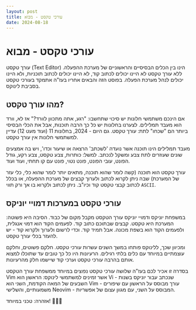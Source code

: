 ```yaml
---
layout: post
title: עורכי טקסט - מבוא
date: 2024-08-18
---
```


# עורכי טקסט - מבוא
עורך טקסט (Text Editor) הינו בין הכלים הבסיסיים והראשוניים של מערכת ההפעלה. ללא עורך טקסט לא היינו יכולים לכתוב קוד, לא היינו יכולים לכתוב תוכניות, ולא היינו יכולים לנהל מערכת הפעלה. בפוסט הזה והבאים אחריו בעז"ה אתמקד בעורכי טקסט בסביבת לינוקס. 

## מהו עורך טקסט?
אם הינכם משתמשי חלונות יש סיכוי שתחשבו: "רגע, אתה מתכוון לוורד?" אז לא, וורד הוא מעבד תמלילים. לצערנו בחלונות יש כל כך הרבה תוכנות, אבל את הכלי הבסיסי ביותר הם "שכחו" לתת: עורך טקסט. גם היום - 2024, בחלונות 11 (ועוד מעט 12) עדיין למשתמשי חלונות אין עורך טקסט.

מעבד תמלילים הינו תוכנה אשר נועדה 'לשכתב' הרצאה או שיעור וכדו', ויש בה אמצעים שונים שעוזרים לתת צבע ומשקל לנכתב. למשל: כותרות, צבע טקסט, צבע רקע, גודל הפונט, עובי הפונט, פונט נטוי, פונט עם קו תחתי, ועוד ועוד.

עורך טקסט הוא תוכנה (קשה לומר שהוא תוכנה, מתאים יותר לומר שהוא כלי, כלי עזר של המערכת) שבה ניתן לקרוא לכתוב ולערוך קבצים של מערכת ההפעלה, או בכלל לכתוב קבצי טקסט קוד וכיו"ב. ניתן לכתוב ולקרוא בו אך ורק תווי `ASCII`.

## עורכי טקסט במערכות דמויי יוניקס
במשפחת יוניקס ודמויי יוניקס עורך הטקסט מקבל מקום של כבוד. הסיבה היא פשוטה: המערכת היא טקסט. קבצים שבתוכם כתוב קוד. לפעמים הקוד הוא דמוי אנגלית, ולפעמים הקוד הוא בשפת מכונה. אבל תמיד קוד. וכדי לרשום ולערוך ולקרוא קוד - יש להעזר בכלי עורך טקסט.

ומכיוון שכך, ללינוקס פותחו במשך השנים עשרות עורכי טקסט. חלקם פשוטים, וחלקם עוצמתיים במיוחד עם כלים בלתי רגילים. הרעיונות היו כל כך טובים עד שתוכלו למצוא אותם בהרבה עורכי טקסט וערכי קוד שיישמו חלק מהרעיונות.

בסדרה זו אכיר לכם בעז"ה שלושה עורכי טקסט נפוצים במיוחד ממשפחת עורך הטקסט Vim אשר זמינים למשתמשי לינוקס: הראשון הוא Vi - שנכתב עבור יוניקס בשנות השבעים של המאה הקודמת, השני הוא Vim - עורך מבוסס על הראשון עם שיפורים משמעותיים, והשלישי Neovim - המבוסס על השני, עם מגוון עצום של אפשריות. 

אזהרה: טכני במיוחד! 👨🏻‍💻

